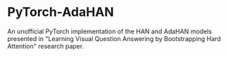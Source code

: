 # PyTorch-AdaHAN
An unofficial PyTorch implementation of the HAN and AdaHAN models presented in "Learning Visual Question Answering by Bootstrapping Hard Attention" research paper.
